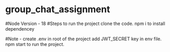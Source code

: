 # group_chat_assignment

#Node Version - 18
#Steps to run the project 
clone the code.
npm i to install dependencey

#Note - 
create .env in root of the project 
add JWT_SECRET key in env file.
npm start to run the project.
